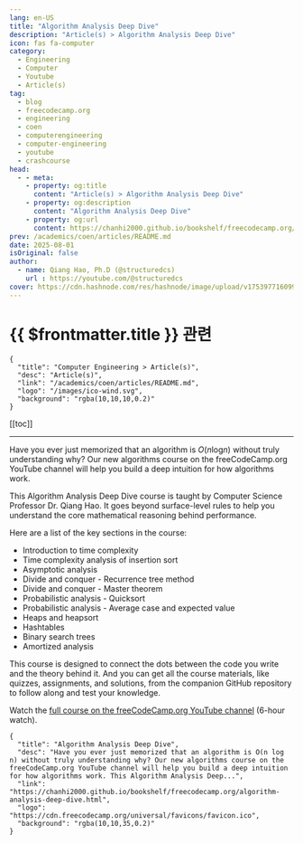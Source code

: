 ```yaml
---
lang: en-US
title: "Algorithm Analysis Deep Dive"
description: "Article(s) > Algorithm Analysis Deep Dive"
icon: fas fa-computer
category:
  - Engineering
  - Computer
  - Youtube
  - Article(s)
tag:
  - blog
  - freecodecamp.org
  - engineering
  - coen
  - computerengineering
  - computer-engineering
  - youtube
  - crashcourse
head:
  - - meta:
    - property: og:title
      content: "Article(s) > Algorithm Analysis Deep Dive"
    - property: og:description
      content: "Algorithm Analysis Deep Dive"
    - property: og:url
      content: https://chanhi2000.github.io/bookshelf/freecodecamp.org/algorithm-analysis-deep-dive.html
prev: /academics/coen/articles/README.md
date: 2025-08-01
isOriginal: false
author:
  - name: Qiang Hao, Ph.D (@structuredcs)
    url : https://youtube.com/@structuredcs
cover: https://cdn.hashnode.com/res/hashnode/image/upload/v1753977160999/8386f8e7-8b1c-4851-8aba-6e27370a05fa.png
---
```


# {{ $frontmatter.title }} 관련

```component VPCard
{
  "title": "Computer Engineering > Article(s)",
  "desc": "Article(s)",
  "link": "/academics/coen/articles/README.md",
  "logo": "/images/ico-wind.svg",
  "background": "rgba(10,10,10,0.2)"
}
```

[[toc]]

---

<SiteInfo
  name="Algorithm Analysis Deep Dive"
  desc="Have you ever just memorized that an algorithm is O(n log n) without truly understanding why? Our new algorithms course on the freeCodeCamp.org YouTube channel will help you build a deep intuition for how algorithms work. This Algorithm Analysis Deep..."
  url="https://freecodecamp.org/news/algorithm-analysis-deep-dive"
  logo="https://cdn.freecodecamp.org/universal/favicons/favicon.ico"
  preview="https://cdn.hashnode.com/res/hashnode/image/upload/v1753977160999/8386f8e7-8b1c-4851-8aba-6e27370a05fa.png"/>

Have you ever just memorized that an algorithm is $O\left(n\log_{}{n}\right)$ without truly understanding why? Our new algorithms course on the freeCodeCamp.org YouTube channel will help you build a deep intuition for how algorithms work.

This Algorithm Analysis Deep Dive course is taught by Computer Science Professor Dr. Qiang Hao. It goes beyond surface-level rules to help you understand the core mathematical reasoning behind performance.

Here are a list of the key sections in the course:

- Introduction to time complexity
- Time complexity analysis of insertion sort
- Asymptotic analysis
- Divide and conquer - Recurrence tree method
- Divide and conquer - Master theorem
- Probabilistic analysis - Quicksort
- Probabilistic analysis - Average case and expected value
- Heaps and heapsort
- Hashtables
- Binary search trees
- Amortized analysis

This course is designed to connect the dots between the code you write and the theory behind it. And you can get all the course materials, like quizzes, assignments, and solutions, from the companion GitHub repository to follow along and test your knowledge.

Watch the [<VPIcon icon="fa-brands fa-youtube"/>full course on the freeCodeCamp.org YouTube channel](https://youtu.be/ku6HZ_k9qgY) (6-hour watch).

<VidStack src="youtube/ku6HZ_k9qgY" />

<!-- TODO: add ARTICLE CARD -->
```component VPCard
{
  "title": "Algorithm Analysis Deep Dive",
  "desc": "Have you ever just memorized that an algorithm is O(n log n) without truly understanding why? Our new algorithms course on the freeCodeCamp.org YouTube channel will help you build a deep intuition for how algorithms work. This Algorithm Analysis Deep...",
  "link": "https://chanhi2000.github.io/bookshelf/freecodecamp.org/algorithm-analysis-deep-dive.html",
  "logo": "https://cdn.freecodecamp.org/universal/favicons/favicon.ico",
  "background": "rgba(10,10,35,0.2)"
}
```
